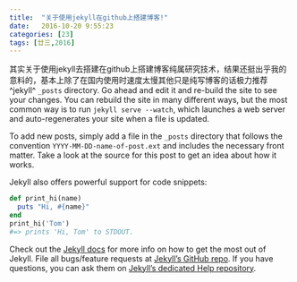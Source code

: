 ```yaml
---
title:  "关于使用jekyll在github上搭建博客!"
date:   2016-10-20 9:55:23
categories: [23]
tags: [廿三,2016]
---
```

其实关于使用jekyll去搭建在github上搭建博客纯属研究技术，结果还挺出乎我的意料的，基本上除了在国内使用时速度太慢其他只是纯写博客的话极力推荐 ^jekyll^ `_posts` directory. Go ahead and edit it and re-build the site to see your changes. You can rebuild the site in many different ways, but the most common way is to run `jekyll serve --watch`, which launches a web server and auto-regenerates your site when a file is updated.

To add new posts, simply add a file in the `_posts` directory that follows the convention `YYYY-MM-DD-name-of-post.ext` and includes the necessary front matter. Take a look at the source for this post to get an idea about how it works.

Jekyll also offers powerful support for code snippets:

``` ruby
def print_hi(name)
  puts "Hi, #{name}"
end
print_hi('Tom')
#=> prints 'Hi, Tom' to STDOUT.
```

Check out the [Jekyll docs][jekyll] for more info on how to get the most out of Jekyll. File all bugs/feature requests at [Jekyll’s GitHub repo][jekyll-gh]. If you have questions, you can ask them on [Jekyll’s dedicated Help repository][jekyll-help].

[jekyll]:      http://jekyllrb.com
[jekyll-gh]:   https://github.com/jekyll/jekyll
[jekyll-help]: https://github.com/jekyll/jekyll-help
